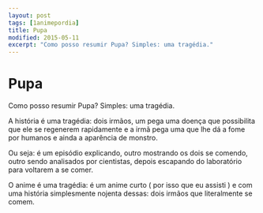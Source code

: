 ```yaml
---
layout: post
tags: [1animepordia]
title: Pupa
modified: 2015-05-11
excerpt: "Como posso resumir Pupa? Simples: uma tragédia."
---
```


Pupa
====

Como posso resumir Pupa? Simples: uma tragédia.

A história é uma tragédia: dois irmãos, um pega uma doença que
possibilita que ele se regenerem rapidamente e a irmã pega uma que lhe
dá a fome por humanos e ainda a aparência de monstro.

Ou seja: é um episódio explicando, outro mostrando os dois se comendo,
outro sendo analisados por cientistas, depois escapando do laboratório
para voltarem a se comer.

O anime é uma tragédia: é um anime curto ( por isso que eu assisti ) e
com uma história simplesmente nojenta dessas: dois irmãos que
literalmente se comem.


